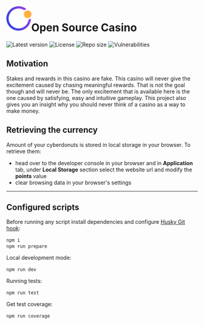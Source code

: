 <img align="left" height="64" src="./public/logo.png">

# Open Source Casino

![Latest version](https://img.shields.io/github/package-json/v/LucasHazardous/OpenSourceCasino?color=FFCF40&style=flat-square) ![License](https://img.shields.io/github/license/LucasHazardous/OpenSourceCasino?color=36D399&style=flat-square) ![Repo size](https://img.shields.io/github/repo-size/LucasHazardous/OpenSourceCasino?color=6184D8&style=flat-square) ![Vulnerabilities](https://img.shields.io/snyk/vulnerabilities/github/LucasHazardous/OpenSourceCasino?color=F87272&style=flat-square)

## Motivation

Stakes and rewards in this casino are fake. This casino will never give the excitement caused by chasing meaningful rewards. That is not the goal though and will never be. The only excitement that is available here is the one caused by satisfying, easy and intuitive gameplay. This project also gives you an insight why you should never think of a casino as a way to make money.

## Retrieving the currency

Amount of your cyberdonuts is stored in local storage in your browser. To retrieve them:

- head over to the developer console in your browser and in **Application** tab, under **Local Storage** section select the website url and modify the **points** value
- clear browsing data in your browser's settings

---

## Configured scripts

Before running any script install dependencies and configure [Husky Git hook](https://typicode.github.io/husky/#/):

```
npm i
npm run prepare
```

Local development mode:

```
npm run dev
```

Running tests:

```
npm run test
```

Get test coverage:

```
npm run coverage
```
